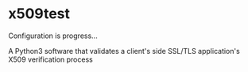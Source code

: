 x509test
========

Configuration is progress...

A Python3 software that validates a client's side SSL/TLS application's X509 verification process
